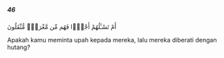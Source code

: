 ##### 46

<span class="ayah">أَمْ تَسْـَٔلُهُمْ أَجْرًۭا فَهُم مِّن مَّغْرَمٍۢ مُّثْقَلُونَ</span>

<span class="ayah_translation">Apakah kamu meminta upah kepada mereka, lalu mereka diberati dengan hutang?</span>
